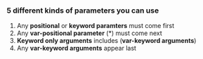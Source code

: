 ### 5 different kinds of parameters you can use

1. Any **positional** or **keyword paramters** must come first
2. Any **var-positional parameter** (*) must come next
3. **Keyword only arguments** includes (**var-keyword arguments**)
4. Any **var-keyword arguments** appear last
